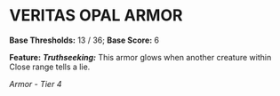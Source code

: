 # VERITAS OPAL ARMOR

**Base Thresholds:** 13 / 36; **Base Score:** 6

**Feature:** ***Truthseeking:*** This armor glows when another creature within Close range tells a lie.

*Armor - Tier 4*
